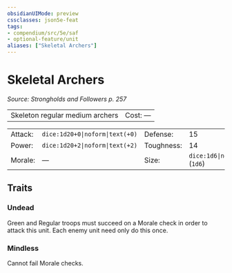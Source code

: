 ```yaml
---
obsidianUIMode: preview
cssclasses: json5e-feat
tags:
- compendium/src/5e/saf
- optional-feature/unit
aliases: ["Skeletal Archers"]
---
```

# Skeletal Archers
*Source: Strongholds and Followers p. 257*  

|    |    |
|----|----|
| Skeleton regular medium archers | Cost: — |

|    |    |    |    |
|----|----|----|----|
| Attack: | `dice:1d20+0\|noform\|text(+0)` | Defense: | 15 |
| Power: | `dice:1d20+2\|noform\|text(+2)` | Toughness: | 14 |
| Morale: | — | Size: | `dice:1d6\|noform\|avg` (`1d6`) |

## Traits

### Undead

Green and Regular troops must succeed on a Morale check in order to attack this unit. Each enemy unit need only do this once.

### Mindless

Cannot fail Morale checks.